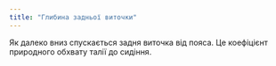 ```yaml
---
title: "Глибина задньої виточки"
---
```


Як далеко вниз спускається задня виточка від пояса. Це коефіцієнт природного обхвату талії до сидіння.




